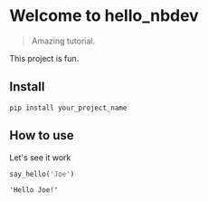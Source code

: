 # Welcome to hello_nbdev
> Amazing tutorial.


This project is fun.

## Install

`pip install your_project_name`

## How to use

Let's see it work

```python
say_hello('Joe')
```




    'Hello Joe!'


